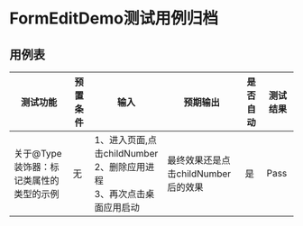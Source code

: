 # FormEditDemo测试用例归档

## 用例表

| 测试功能                   | 预置条件 | 输入                                                       | 预期输出              |是否自动|测试结果|
|------------------------|------|----------------------------------------------------------|-------------------|--------------------------------|--------------------------------|
| 关于@Type装饰器：标记类属性的类型的示例 | 无    | 1、进入页面,点击childNumber<br/>2、删除应用进程 <br/>3、再次点击桌面应用启动	 | 最终效果还是点击childNumber后的效果<br/> |是|Pass|
